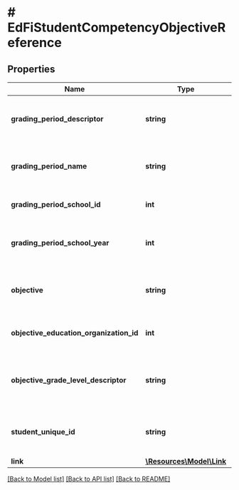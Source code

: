 # # EdFiStudentCompetencyObjectiveReference

## Properties

Name | Type | Description | Notes
------------ | ------------- | ------------- | -------------
**grading_period_descriptor** | **string** | The state&#39;s name of the period for which grades are reported. |
**grading_period_name** | **string** | The school&#39;s descriptive name of the grading period. |
**grading_period_school_id** | **int** | The identifier assigned to a school. |
**grading_period_school_year** | **int** | The identifier for the grading period school year. |
**objective** | **string** | The designated title of the competency objective. |
**objective_education_organization_id** | **int** | The identifier assigned to an education organization. |
**objective_grade_level_descriptor** | **string** | The grade level for which the competency objective is targeted. |
**student_unique_id** | **string** | A unique alphanumeric code assigned to a student. |
**link** | [**\Resources\Model\Link**](Link.md) |  | [optional]

[[Back to Model list]](../../README.md#models) [[Back to API list]](../../README.md#endpoints) [[Back to README]](../../README.md)

